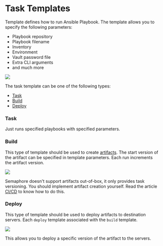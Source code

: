 # Task Templates

Template defines how to run Ansible Playbook. The template allows you to specify the following parameters:

* Playbook repository&#x20;
* Playbook filename
* Inventory
* Environment
* Vault password file
* Extra CLI arguments
* and much more

![](../.gitbook/assets/template\_new\_ipad.png)

The task template can be one of the following types:

* [Task](task-templates.md#task)
* [Build](task-templates.md#build)
* [Deploy](task-templates.md#deploy)

### Task

Just runs specified playbooks with specified parameters.

### Build

This type of template should be used to create [artifacts](https://en.wikipedia.org/wiki/Artifact\_\(software\_development\)). The start version of the artifact can be specified in template parameters. Each run increments the artifact version.

![](<../.gitbook/assets/template\_new\_build\_ipad (1).png>)

Semaphore doesn't support artifacts out-of-box, it only provides task versioning. You should implement artifact creation yourself. Read the article [CI/CD](../administration-guide/build-and-deploy.md) to know how to do this.

### Deploy

This type of template should be used to deploy artifacts to destination servers. Each `deploy` template associated with the `build` template.

![](../.gitbook/assets/template\_new\_deploy\_ipad.png)

This allows you to deploy a specific version of the artifact to the servers.

